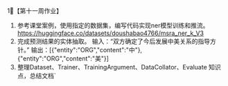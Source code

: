 1⃣️【第十一周作业】

1. 参考课堂案例，使用指定的数据集，编写代码实现ner模型训练和推流。
   https://huggingface.co/datasets/doushabao4766/msra_ner_k_V3
2. 完成预测结果的实体抽取。
   输入：“双方确定了今后发展中美关系的指导方针。”
   输出：[{"entity":"ORG","content":"中"},{"entity":"ORG","content":"美"}]
3. 整理Dataset、Trainer、TrainingArgument、DataCollator、Evaluate 知识点，总结文档`

